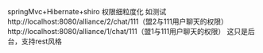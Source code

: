 springMvc+Hibernate+shiro
权限细粒度化
如测试http://localhost:8080/alliance/2/chat/111（盟2与111用户聊天的权限）
http://localhost:8080/alliance/1/chat/111（盟1与111用户聊天的权限）
这只是后台，支持rest风格